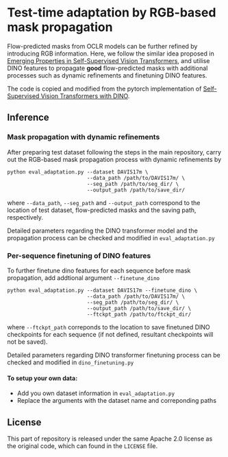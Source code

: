 # Test-time adaptation by RGB-based mask propagation
Flow-predicted masks from OCLR models can be further refined by introducing RGB information. Here, we follow the similar idea proposed in [Emerging Properties in Self-Supervised Vision Transformers](https://arxiv.org/abs/2104.14294), and utilise DINO features to propagate **good** flow-predicted masks with additional processes such as dynamic refinements and finetuning DINO features.

The code is copied and modified from the pytorch implementation of [Self-Supervised Vision Transformers with DINO](https://github.com/facebookresearch/dino).<br/>

## Inference
### Mask propagation with dynamic refinements
After preparing test dataset following the steps in the main repository, carry out the RGB-based mask propagation process with dynamic refinements by
```Shell
python eval_adaptation.py --dataset DAVIS17m \
                          --data_path /path/to/DAVIS17m/ \
                          --seg_path /path/to/seg_dir/ \
                          --output_path /path/to/save_dir/
```
where ```--data_path```,  ```--seg_path``` and ```--output_path``` correspond to the location of test dataset, flow-predicted masks and the saving path, respectively.

Detailed parameters regarding the DINO transformer model and the propagation process can be checked and modified in ```eval_adaptation.py```

### Per-sequence finetuning of DINO features
To further finetune dino features for each sequence before mask propagation, add addtional argument ```--finetune_dino```
```Shell
python eval_adaptation.py --dataset DAVIS17m --finetune_dino \
                          --data_path /path/to/DAVIS17m/ \
                          --seg_path /path/to/seg_dir/ \
                          --output_path /path/to/save_dir/ \
                          --ftckpt_path /path/to/ftckpt_dir/
```
where  ```--ftckpt_path``` correponds to the location to save finetuned DINO checkpoints for each sequence (if not defined, resultant checkpoints will not be saved).

Detailed parameters regarding DINO transformer finetuning process can be checked and modified in ```dino_finetuning.py```


#### To setup your own data: 
* Add you own dataset information in  ```eval_adaptation.py```
* Replace the arguments with the dataset name and correponding paths




## License
This part of repository is released under the same Apache 2.0 license as the original code, which can found in the ```LICENSE``` file.